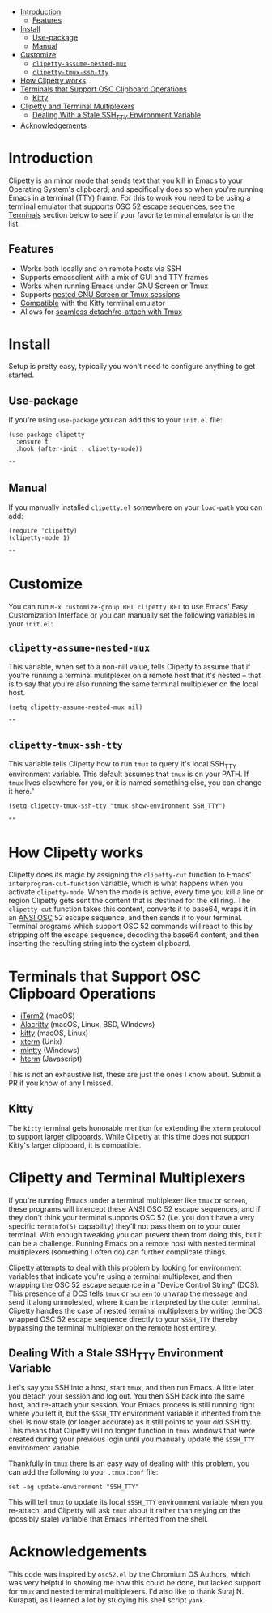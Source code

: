 - [Introduction](#org17e55a3)
  - [Features](#orgaf06ae3)
- [Install](#org30226b6)
  - [Use-package](#orgf22929a)
  - [Manual](#orgccaa38f)
- [Customize](#orgfa289de)
  - [`clipetty-assume-nested-mux`](#nested)
  - [`clipetty-tmux-ssh-tty`](#org7a9939d)
- [How Clipetty works](#org41ba450)
- [Terminals that Support OSC Clipboard Operations](#terminals)
  - [Kitty](#kitty)
- [Clipetty and Terminal Multiplexers](#org3508283)
  - [Dealing With a Stale SSH<sub>TTY</sub> Environment Variable](#stale)
- [Acknowledgements](#org7fb6089)



<a id="org17e55a3"></a>

# Introduction

Clipetty is an minor mode that sends text that you kill in Emacs to your Operating System's clipboard, and specifically does so when you're running Emacs in a terminal (TTY) frame. For this to work you need to be using a terminal emulator that supports OSC 52 escape sequences, see the [Terminals](#terminals) section below to see if your favorite terminal emulator is on the list.


<a id="orgaf06ae3"></a>

## Features

-   Works both locally and on remote hosts via SSH
-   Supports emacsclient with a mix of GUI and TTY frames
-   Works when running Emacs under GNU Screen or Tmux
-   Supports [nested GNU Screen or Tmux sessions](#nested)
-   [Compatible](#kitty) with the Kitty terminal emulator
-   Allows for [seamless detach/re-attach with Tmux](#stale)


<a id="org30226b6"></a>

# Install

Setup is pretty easy, typically you won't need to configure anything to get started.


<a id="orgf22929a"></a>

## Use-package

If you're using `use-package` you can add this to your `init.el` file:

```elisp
(use-package clipetty
  :ensure t
  :hook (after-init . clipetty-mode))
```

    ""


<a id="orgccaa38f"></a>

## Manual

If you manually installed `clipetty.el` somewhere on your `load-path` you can add:

```elisp
(require 'clipetty)
(clipetty-mode 1) 
```

    ""


<a id="orgfa289de"></a>

# Customize

You can run `M-x customize-group RET clipetty RET` to use Emacs' Easy Customization Interface or you can manually set the following variables in your `init.el`:


<a id="nested"></a>

## `clipetty-assume-nested-mux`

This variable, when set to a non-nill value, tells Clipetty to assume that if you're running a terminal mulitplexer on a remote host that it's nested &#x2013; that is to say that you're also running the same terminal multiplexer on the local host.

```elisp
(setq clipetty-assume-nested-mux nil)
```

    ""


<a id="org7a9939d"></a>

## `clipetty-tmux-ssh-tty`

This variable tells Clipetty how to run `tmux` to query it's local SSH<sub>TTY</sub> environment variable. This default assumes that `tmux` is on your PATH. If `tmux` lives elsewhere for you, or it is named something else, you can change it here."

```elisp
(setq clipetty-tmux-ssh-tty "tmux show-environment SSH_TTY")
```

    ""


<a id="org41ba450"></a>

# How Clipetty works

Clipetty does its magic by assigning the `clipetty-cut` function to Emacs' `interprogram-cut-function` variable, which is what happens when you activate `clipetty-mode`. When the mode is active, every time you kill a line or region Clipetty gets sent the content that is destined for the kill ring. The `clipetty-cut` function takes this content, converts it to base64, wraps it in an [ANSI OSC](https://en.wikipedia.org/wiki/ANSI_escape_code#Escape_sequences) 52 escape sequence, and then sends it to your terminal. Terminal programs which support OSC 52 commands will react to this by stripping off the escape sequence, decoding the base64 content, and then inserting the resulting string into the system clipboard.


<a id="terminals"></a>

# Terminals that Support OSC Clipboard Operations

-   [iTerm2](https://iterm2.com) (macOS)
-   [Alacritty](https://github.com/jwilm/alacritty) (macOS, Linux, BSD, WIndows)
-   [kitty](https://sw.kovidgoyal.net/kitty/) (macOS, Linux)
-   [xterm](https://invisible-island.net/xterm/ctlseqs/ctlseqs.txt) (Unix)
-   [mintty](https://mintty.github.io/) (Windows)
-   [hterm](https://hterm.org) (Javascript)

This is not an exhaustive list, these are just the ones I know about. Submit a PR if you know of any I missed.


<a id="kitty"></a>

## Kitty

The `kitty` terminal gets honorable mention for extending the `xterm` protocol to [support larger clipboards](https://sw.kovidgoyal.net/kitty/protocol-extensions.html#pasting-to-clipboard). While Clipetty at this time does not support Kitty's larger clipboard, it is compatible.


<a id="org3508283"></a>

# Clipetty and Terminal Multiplexers

If you're running Emacs under a terminal multiplexer like `tmux` or `screen`, these programs will intercept these ANSI OSC 52 escape sequences, and if they don't think your terminal supports OSC 52 (i.e. you don't have a very specific `terminfo(5)` capability) they'll not pass them on to your outer terminal. With enough tweaking you can prevent them from doing this, but it can be a challenge. Running Emacs on a remote host with nested terminal multiplexers (something I often do) can further complicate things.

Clipetty attempts to deal with this problem by looking for environment variables that indicate you're using a terminal multiplexer, and then wrapping the OSC 52 escape sequence in a "Device Control String" (DCS). This presence of a DCS tells `tmux` or `screen` to unwrap the message and send it along unmolested, where it can be interpreted by the outer terminal. Clipetty handles the case of nested terminal multiplexers by writing the DCS wrapped OSC 52 escape sequence directly to your `$SSH_TTY` thereby bypassing the terminal multiplexer on the remote host entirely.


<a id="stale"></a>

## Dealing With a Stale SSH<sub>TTY</sub> Environment Variable

Let's say you SSH into a host, start `tmux`, and then run Emacs. A little later you detach your session and log out. You then SSH back into the same host, and re-attach your session. Your Emacs process is still running right where you left it, but the `$SSH_TTY` environment variable it inherited from the shell is now stale (or longer accurate) as it still points to your *old* SSH tty. This means that Clipetty will no longer function in `tmux` windows that were created during your previous login until you manually update the `$SSH_TTY` environment variable.

Thankfully in `tmux` there is an easy way of dealing with this problem, you can add the following to your `.tmux.conf` file:

```
set -ag update-environment "SSH_TTY"
```

This will tell `tmux` to update its local `$SSH_TTY` environment variable when you re-attach, and Clipetty will ask `tmux` about it rather than relying on the (possibly stale) variable that Emacs inherited from the shell.


<a id="org7fb6089"></a>

# Acknowledgements

This code was inspired by `osc52.el` by the Chromium OS Authors, which was very helpful in showing me how this could be done, but lacked support for `tmux` and nested terminal multiplexers. I'd also like to thank Suraj N. Kurapati, as I learned a lot by studying his shell script `yank`.